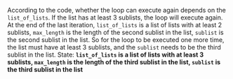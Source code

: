 According to the code, whether the loop can execute again depends on the `list_of_lists`. If the list has at least 3 sublists, the loop will execute again. At the end of the last iteration, `list_of_lists` is a list of lists with at least 2 sublists, `max_length` is the length of the second sublist in the list, `sublist` is the second sublist in the list. So for the loop to be executed one more time, the list must have at least 3 sublists, and the `sublist` needs to be the third sublist in the list.
State: **`list_of_lists` is a list of lists with at least 3 sublists, `max_length` is the length of the third sublist in the list, `sublist` is the third sublist in the list**